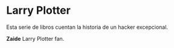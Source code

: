 # Larry Plotter

Esta serie de libros cuentan la historia de un hacker excepcional.

**Zaide** Larry Plotter fan.
